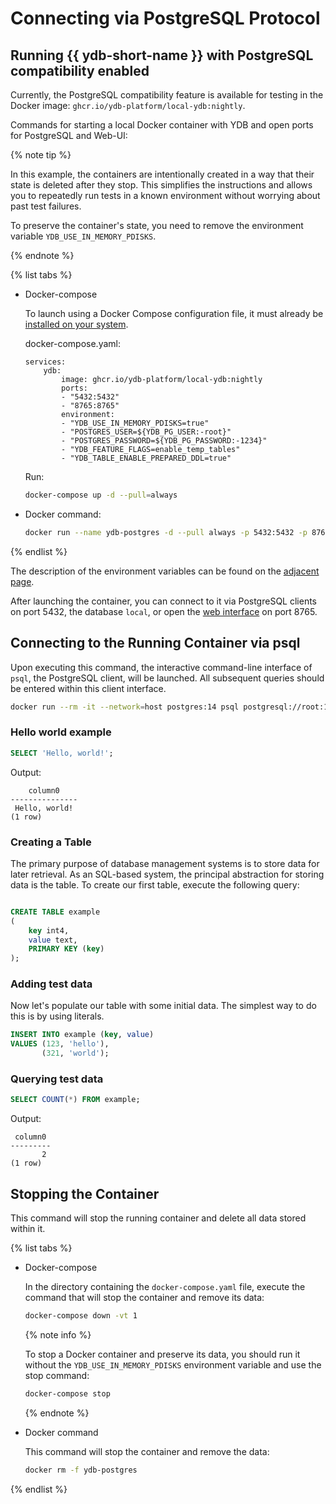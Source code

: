 # Connecting via PostgreSQL Protocol

## Running {{ ydb-short-name }} with PostgreSQL compatibility enabled

Currently, the PostgreSQL compatibility feature is available for testing in the Docker image: `ghcr.io/ydb-platform/local-ydb:nightly`.

Commands for starting a local Docker container with YDB and open ports for PostgreSQL and Web-UI:

{% note tip %}

In this example, the containers are intentionally created in a way that their state is deleted after they stop. This simplifies the instructions and allows you to repeatedly run tests in a known environment without worrying about past test failures.

To preserve the container's state, you need to remove the environment variable `YDB_USE_IN_MEMORY_PDISKS`.

{% endnote %}

{% list tabs %}

- Docker-compose

    To launch using a Docker Compose configuration file, it must already be [installed on your system](https://docs.docker.com/compose/install/standalone/).

    docker-compose.yaml:
    ```
    services:
        ydb:
            image: ghcr.io/ydb-platform/local-ydb:nightly
            ports:
            - "5432:5432"
            - "8765:8765"
            environment:
            - "YDB_USE_IN_MEMORY_PDISKS=true"
            - "POSTGRES_USER=${YDB_PG_USER:-root}"
            - "POSTGRES_PASSWORD=${YDB_PG_PASSWORD:-1234}"
            - "YDB_FEATURE_FLAGS=enable_temp_tables"
            - "YDB_TABLE_ENABLE_PREPARED_DDL=true"
    ```

    Run:
    ```bash
    docker-compose up -d --pull=always
    ```

- Docker command:

    ```bash
    docker run --name ydb-postgres -d --pull always -p 5432:5432 -p 8765:8765 -e POSTGRES_USER=root -e POSTGRES_PASSWORD=1234 -e YDB_FEATURE_FLAGS=enable_temp_tables -e YDB_TABLE_ENABLE_PREPARED_DDL=true -e YDB_USE_IN_MEMORY_PDISKS=true ghcr.io/ydb-platform/local-ydb:nightly
    ```

{% endlist %}

The description of the environment variables can be found on the [adjacent page](../getting_started/self_hosted/ydb_docker.md#start-pars).

After launching the container, you can connect to it via PostgreSQL clients on port 5432, the database `local`, or open the [web interface](http://localhost:8765) on port 8765.

## Connecting to the Running Container via psql

Upon executing this command, the interactive command-line interface of `psql`, the PostgreSQL client, will be launched. All subsequent queries should be entered within this client interface.

```bash
docker run --rm -it --network=host postgres:14 psql postgresql://root:1234@localhost:5432/local
```

### Hello world example

```sql
SELECT 'Hello, world!';
```

Output:
```
    column0
---------------
 Hello, world!
(1 row)
```

### Creating a Table
The primary purpose of database management systems is to store data for later retrieval. As an SQL-based system, the principal abstraction for storing data is the table. To create our first table, execute the following query:

```sql

CREATE TABLE example
(
    key int4,
    value text,
    PRIMARY KEY (key)
);
```

### Adding test data
Now let's populate our table with some initial data. The simplest way to do this is by using literals.


```sql
INSERT INTO example (key, value)
VALUES (123, 'hello'),
       (321, 'world');
```

### Querying test data

```sql
SELECT COUNT(*) FROM example;
```

Output:
```
 column0
---------
       2
(1 row)
```


## Stopping the Container

This command will stop the running container and delete all data stored within it.

{% list tabs %}

- Docker-compose

    In the directory containing the `docker-compose.yaml` file, execute the command that will stop the container and remove its data:

    ```bash
    docker-compose down -vt 1
    ```
    {% note info %}

    To stop a Docker container and preserve its data, you should run it without the `YDB_USE_IN_MEMORY_PDISKS` environment variable and use the stop command:

    ```bash
    docker-compose stop
    ```

    {% endnote %}

- Docker command

    This command will stop the container and remove the data:

    ```bash
    docker rm -f ydb-postgres
    ```

{% endlist %}
